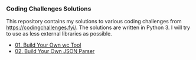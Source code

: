 ### Coding Challenges Solutions

This repository contains my solutions to various coding challenges from https://codingchallenges.fyi/. The solutions are written in Python 3. I will try to use as less external libraries as possible.

- [01. Build Your Own wc Tool](01-build-your-own-wc-tool)
- [02. Build Your Own JSON Parser](02-build-your-own-json-parser)